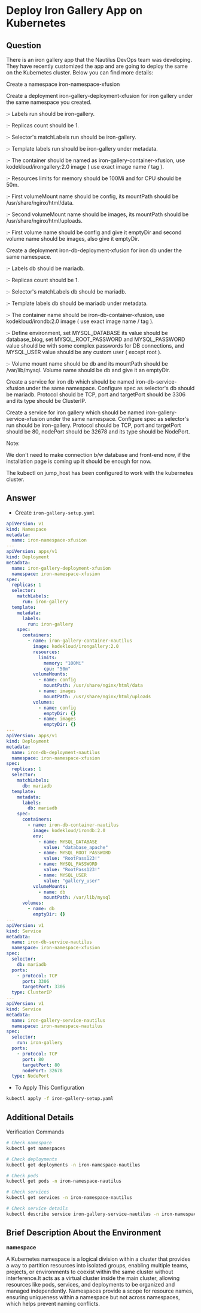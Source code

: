 # Deploy Iron Gallery App on Kubernetes

## Question

There is an iron gallery app that the Nautilus DevOps team was developing. They have recently customized the app and are going to deploy the same on the Kubernetes cluster. Below you can find more details:

Create a namespace iron-namespace-xfusion

Create a deployment iron-gallery-deployment-xfusion for iron gallery under the same namespace you created.

:- Labels run should be iron-gallery.

:- Replicas count should be 1.

:- Selector's matchLabels run should be iron-gallery.

:- Template labels run should be iron-gallery under metadata.

:- The container should be named as iron-gallery-container-xfusion, use kodekloud/irongallery:2.0 image ( use exact image name / tag ).

:- Resources limits for memory should be 100Mi and for CPU should be 50m.

:- First volumeMount name should be config, its mountPath should be /usr/share/nginx/html/data.

:- Second volumeMount name should be images, its mountPath should be /usr/share/nginx/html/uploads.

:- First volume name should be config and give it emptyDir and second volume name should be images, also give it emptyDir.

Create a deployment iron-db-deployment-xfusion for iron db under the same namespace.

:- Labels db should be mariadb.

:- Replicas count should be 1.

:- Selector's matchLabels db should be mariadb.

:- Template labels db should be mariadb under metadata.

:- The container name should be iron-db-container-xfusion, use kodekloud/irondb:2.0 image ( use exact image name / tag ).

:- Define environment, set MYSQL_DATABASE its value should be database_blog, set MYSQL_ROOT_PASSWORD and MYSQL_PASSWORD value should be with some complex passwords for DB connections, and MYSQL_USER value should be any custom user ( except root ).

:- Volume mount name should be db and its mountPath should be /var/lib/mysql. Volume name should be db and give it an emptyDir.

Create a service for iron db which should be named iron-db-service-xfusion under the same namespace. Configure spec as selector's db should be mariadb. Protocol should be TCP, port and targetPort should be 3306 and its type should be ClusterIP.

Create a service for iron gallery which should be named iron-gallery-service-xfusion under the same namespace. Configure spec as selector's run should be iron-gallery. Protocol should be TCP, port and targetPort should be 80, nodePort should be 32678 and its type should be NodePort.

Note:

We don't need to make connection b/w database and front-end now, if the installation page is coming up it should be enough for now.

The kubectl on jump_host has been configured to work with the kubernetes cluster.

## Answer

- Create `iron-gallery-setup.yaml`

```yaml
apiVersion: v1
kind: Namespace
metadata:
  name: iron-namespace-xfusion
---
apiVersion: apps/v1
kind: Deployment
metadata:
  name: iron-gallery-deployment-xfusion
  namespace: iron-namespace-xfusion
spec:
  replicas: 1
  selector:
    matchLabels:
      run: iron-gallery
  template:
    metadata:
      labels:
        run: iron-gallery
    spec:
      containers:
        - name: iron-gallery-container-nautilus
          image: kodekloud/irongallery:2.0
          resources:
            limits:
              memory: "100Mi"
              cpu: "50m"
          volumeMounts:
            - name: config
              mountPath: /usr/share/nginx/html/data
            - name: images
              mountPath: /usr/share/nginx/html/uploads
          volumes:
            - name: config
              emptyDir: {}
            - name: images
              emptyDir: {}
---
apiVersion: apps/v1
kind: Deployment
metadata:
  name: iron-db-deployment-nautilus
  namespace: iron-namespace-xfusion
spec:
  replicas: 1
  selector:
    matchLabels:
      db: mariadb
  template:
    metadata:
      labels:
        db: mariadb
    spec:
      containers:
        - name: iron-db-container-nautilus
          image: kodekloud/irondb:2.0
          env:
            - name: MYSQL_DATABASE
              value: "database_apache"
            - name: MYSQL_ROOT_PASSWORD
              value: "RootPass123!"
            - name: MYSQL_PASSWORD
              value: "RootPass123!"
            - name: MYSQL_USER
              value: "gallery_user"
          volumeMounts:
            - name: db
              mountPath: /var/lib/mysql
      volumes:
        - name: db
          emptyDir: {}
---
apiVersion: v1
kind: Service
metadata:
  name: iron-db-service-nautilus
  namespace: iron-namespace-xfusion
spec:
  selector:
    db: mariadb
  ports:
    - protocol: TCP
      port: 3306
      targetPort: 3306
  type: ClusterIP
---
apiVersion: v1
kind: Service
metadata:
  name: iron-gallery-service-nautilus
  namespace: iron-namespace-nautilus
spec:
  selector:
    run: iron-gallery
  ports:
    - protocol: TCP
      port: 80
      targetPort: 80
      nodePort: 32678
  type: NodePort
```

- To Apply This Configuration

```bash
kubectl apply -f iron-gallery-setup.yaml
```

## Additional Details

Verification Commands

```bash
# Check namespace
kubectl get namespaces

# Check deployments
kubectl get deployments -n iron-namespace-nautilus

# Check pods
kubectl get pods -n iron-namespace-nautilus

# Check services
kubectl get services -n iron-namespace-nautilus

# Check service details
kubectl describe service iron-gallery-service-nautilus -n iron-namespace-nautilus
```

## Brief Description About the Environment

**namespace**

A Kubernetes namespace is a logical division within a cluster that provides a way to partition resources into isolated groups, enabling multiple teams, projects, or environments to coexist within the same cluster without interference.It acts as a virtual cluster inside the main cluster, allowing resources like pods, services, and deployments to be organized and managed independently. Namespaces provide a scope for resource names, ensuring uniqueness within a namespace but not across namespaces, which helps prevent naming conflicts.
